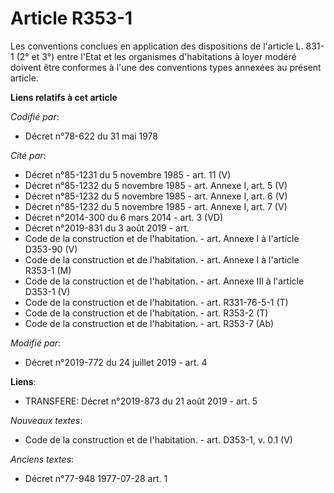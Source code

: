 # Article R353-1

Les conventions conclues en application des dispositions de l'article    L. 831-1 (2° et 3°) entre l'Etat et les organismes
d'habitations à loyer modéré doivent être conformes à l'une des conventions types annexées au présent article.

**Liens relatifs à cet article**

_Codifié par_:

  - Décret n°78-622 du 31 mai 1978

_Cité par_:

  - Décret n°85-1231 du 5 novembre 1985 - art. 11 (V)
  - Décret n°85-1232 du 5 novembre 1985 - art. Annexe I, art. 5 (V)
  - Décret n°85-1232 du 5 novembre 1985 - art. Annexe I, art. 6 (V)
  - Décret n°85-1232 du 5 novembre 1985 - art. Annexe I, art. 7 (V)
  - Décret n°2014-300 du 6 mars 2014 - art. 3 (VD)
  - Décret n°2019-831 du 3 août 2019 - art.
  - Code de la construction et de l'habitation. - art. Annexe I à l'article D353-90 (V)
  - Code de la construction et de l'habitation. - art. Annexe I à l'article R353-1 (M)
  - Code de la construction et de l'habitation. - art. Annexe III à l'article D353-1 (V)
  - Code de la construction et de l'habitation. - art. R331-76-5-1 (T)
  - Code de la construction et de l'habitation. - art. R353-2 (T)
  - Code de la construction et de l'habitation. - art. R353-7 (Ab)

_Modifié par_:

  - Décret n°2019-772 du 24 juillet 2019 - art. 4

**Liens**:

  - TRANSFERE: Décret n°2019-873 du 21 août 2019 - art. 5

_Nouveaux textes_:

  - Code de la construction et de l'habitation. - art. D353-1, v. 0.1 (V)

_Anciens textes_:

  - Décret n°77-948 1977-07-28 art. 1
